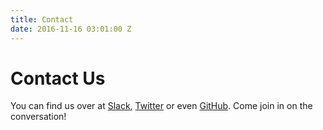 ```yaml
---
title: Contact
date: 2016-11-16 03:01:00 Z
---
```


# Contact Us

You can find us over at [Slack](https://yyjtech.slack.com), [Twitter](https://twitter.com/diversitechy) or even [GitHub](https://github.com/Diversitechy). Come join in on the conversation!